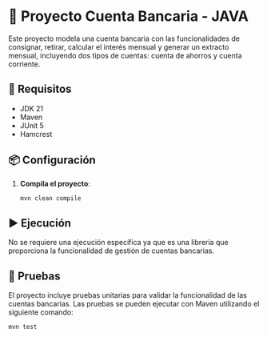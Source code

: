 # 🏦 Proyecto Cuenta Bancaria - JAVA

Este proyecto modela una cuenta bancaria con las funcionalidades de consignar, retirar, calcular el interés mensual y generar un extracto mensual, incluyendo dos tipos de cuentas: cuenta de ahorros y cuenta corriente.

## 🚀 Requisitos

- JDK 21
- Maven
- JUnit 5
- Hamcrest

## 📦 Configuración

1. **Compila el proyecto**:

    ```bash
    mvn clean compile
    ```

## ▶️ Ejecución

No se requiere una ejecución específica ya que es una librería que proporciona la funcionalidad de gestión de cuentas bancarias.

## 🧪 Pruebas

El proyecto incluye pruebas unitarias para validar la funcionalidad de las cuentas bancarias. Las pruebas se pueden ejecutar con Maven utilizando el siguiente comando:

```bash
mvn test
